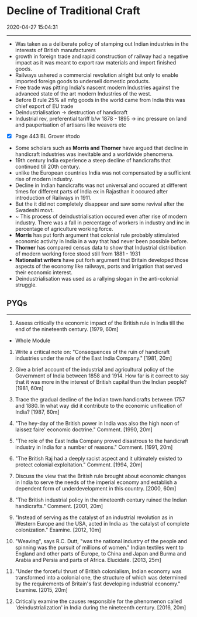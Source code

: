 # Decline of Traditional Craft

2020-04-27 15:04:31

---

- Was taken as a deliberate policy of stamping out Indian industries in the interests of British manufacturers
- growth in foreign trade and rapid construction of railway had a negative impact as it was meant to export raw materials and import finished goods.
- Railways ushered a commercial revolution alright but only to enable imported foreign goods to undersell domestic products.
- Free trade was pitting India's nascent modern Industries against the advanced state of the art modern Industries of the west.
- Before B rule 25% all mfg goods in the world came from India this was chief export of EU trade
- Deindustrialisation -> destruction of handicraft
- Industrial rev, preferential tariff b/w 1878 - 1895 -> inc pressure on land and pauperisation of artisans like weavers etc
- [x] Page 443 BL Grover #todo
- Some scholars such as **Morris and Thorner** have argued that decline in handicraft industries was inevitable and a worldwide phenomena.
- 19th century India experience a steep decline of handicrafts that continued till 20th century.
- unlike the European countries India was not compensated by a sufficient rise of modern industry.
- Decline in Indian handicrafts was not universal and occured at different times for different parts of India ex in Rajasthan it occured after introduction of Railways in 1911.
- But the it did not completely disappear and saw some revival after the Swadeshi movt.
- ~ This process of deindustrialisation occured even after rise of modern industry. There was a fall in percentage of workers in industry and inc in percentage of agriculture working force.
- **Morris** has put forth argument that colonial rule probably stimulated economic activity in India in a way that had never been possible before.
- **Thorner** has compared census data to show that Industrial distribution of modern working force stood still from 1881 - 1931
- **Nationalist writers** have put forh argument that Britain developed those aspects of the economy like railways, ports and irrigation that served their economic interest.
- Deindustrialisation was used as a rallying slogan in the anti-colonial struggle.

## PYQs

---

1. Assess critically the economic impact of the British rule in India till the end of the
nineteenth century. [1979, 60m]
- Whole Module


1. Write a critical note on: "Consequences of the ruin of handicraft industries under the rule of the East India Company." [1981, 20m]


2. Give a brief account of the industrial and agricultural policy of the Government of India between 1858 and 1914. How far is it correct to say that it was more in the interest of British capital than the Indian people? [1981, 60m]


3. Trace the gradual decline of the Indian town handicrafts between 1757 and 1880. In what way did it contribute to the economic unification of India? [1987, 60m]


4. "The hey-day of the British power in India was also the high noon of laissez faire' economic doctrine." Comment. [1990, 20m]


5. "The role of the East India Company proved disastrous to the handicraft industry in India for a number of reasons." Comment. [1991, 20m]


6. "The British Raj had a deeply racist aspect and it ultimately existed to protect colonial exploitation." Comment. [1994, 20m]

7. Discuss the view that the British rule brought about economic changes in India to serve the needs of the imperial economy and establish a dependent form of underdevelopment in this country. [2000, 60m]


3. "The British industrial policy in the nineteenth century ruined the Indian handicrafts." Comment. [2001, 20m]


4. "Instead of serving as the catalyst of an industrial revolution as in Western Europe and the USA, acted in India as 'the catalyst of complete colonization." Examine. [2012, 10m]


5. "Weaving", says R.C. Dutt, "was the national industry of the people and spinning was the pursuit of millions of women." Indian textiles went to England and other parts of Europe, to China and Japan and Burma and Arabia and Persia and parts of Africa. Elucidate. [2013, 25m]


6. "Under the forceful thrust of British colonialism, Indian economy was transformed into a colonial one, the structure of which was determined by the requirements of Britain's fast developing industrial economy." Examine. [2015, 20m]


7. Critically examine the causes responsible for the phenomenon called 'deindustrialization' in India during the nineteenth century. [2016, 20m]
